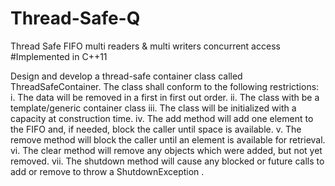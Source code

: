 # Thread-Safe-Q
Thread Safe FIFO multi readers &amp; multi writers concurrent access 
#Implemented in C++11

Design and develop a thread-safe container class called ThreadSafeContainer.
 The class shall conform to the following restrictions:
i. The data will be removed in a first in first out order.
ii. The class with be a template/generic container class
iii. The class will be initialized with a capacity at construction time.
iv. The add method will add one element to the FIFO and, if needed, block
the caller until space is available.
v. The remove method will block the caller until an element is available for
retrieval.
vi. The clear method will remove any objects which were added, but not yet
removed.
vii. The shutdown method will cause any blocked or future calls to add or
remove to throw a ShutdownException .
